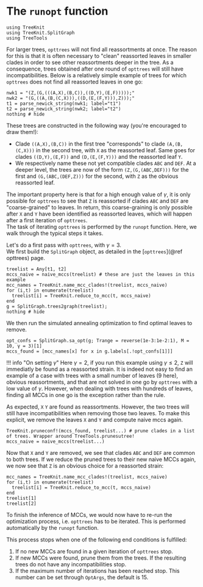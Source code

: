 # The `runopt` function

```@setup runopt
using TreeKnit
using TreeKnit.SplitGraph
using TreeTools
```

For larger trees, `opttrees` will not find all reassortments at once. 
  The reason for this is that it is often necessary to "clean" reassorted leaves in smaller clades in order to see other reassortments deeper in the tree. 
  As a consequence, trees obtained after one round of `opttrees` will still have incompatibilities. 
Below is a relatively simple example of trees for which `opttrees` does not find all reassorted leaves in one go: 

```@example runopt
nwk1 = "(Z,(G,(((A,X),(B,C)),((D,Y),(E,F)))));"
nwk2 = "(G,((A,(B,(C,X))),((D,(E,(F,Y))),Z)));"
t1 = parse_newick_string(nwk1; label="t1")
t2 = parse_newick_string(nwk2; label="t2")
nothing # hide
```

These trees are constructed in the following way (you're encouraged to draw them!): 
- Clade `((A,X),(B,C))` in the first tree "corresponds" to clade `(A,(B,(C,X)))` in the second tree, with `X` as the reassorted leaf. 
  Same goes for clades `((D,Y),(E,F))` and `(D,(E,(F,Y)))` and the reassorted leaf `Y`. 
- We respectively name these not yet compatible clades `ABC` and `DEF`. At a deeper level, the trees are now of the form `(Z,(G,(ABC,DEF)))` for the first and `(G,(ABC,(DEF,Z)))` for the second, with `Z` as the obvious reassorted leaf. 

The important property here is that for a high enough value of $\gamma$, it is only possible for `opttrees` to see that `Z` is reassorted if clades `ABC` and `DEF` are "coarse-grained" to leaves. 
  In return, this coarse-graining is only possible after `X` and `Y` have been identified as reassorted leaves, which will happen after a first iteration of `opttrees`.  
  The task of iterating `opttrees` is performed by the `runopt` function. 
  Here, we walk through the typical steps it takes.


Let's do a first pass with `opttrees`, with $\gamma=3$.  
  We first build the `SplitGraph` object, as detailed in the [`opttrees`](@ref opttrees) page. 

```@example runopt
treelist = Any[t1, t2]
mccs_naive = naive_mccs(treelist) # these are just the leaves in this example
mcc_names = TreeKnit.name_mcc_clades!(treelist, mccs_naive)
for (i,t) in enumerate(treelist)
  treelist[i] = TreeKnit.reduce_to_mcc(t, mccs_naive)
end
g = SplitGraph.trees2graph(treelist);
nothing # hide
```

We then run the simulated annealing optimization to find optimal leaves to remove. 

```@example runopt
opt_confs = SplitGraph.sa_opt(g; Trange = reverse(1e-3:1e-2:1), M = 10, γ = 3)[1]
mccs_found = [mcc_names[x] for x in g.labels[.!opt_confs[1]]]
```

!!! info "On setting $\gamma$"
    Here $\gamma = 2$, if you run this example using $\gamma \leq 2$, `Z` will immediatly be found as a reassorted strain. 
    It is indeed not easy to find an example of a case with trees with a small number of leaves (9 here), obvious reassortments, and that are not solved in one go by `opttrees` with a low value of $\gamma$. 
    However, when dealing with trees with hundreds of leaves, finding all MCCs in one go is the exception rather than the rule. 


As expected, `X` `Y` are found as reassortments. 
  However, the two trees will still have incompatibilities when removing those two leaves. 
  To make this explicit, we remove the leaves `X` and `Y` and compute naive mccs again. 

```@example runopt
TreeKnit.pruneconf!(mccs_found, treelist...) # prune clades in a list of trees. Wrapper around TreeTools.prunesutree!
mccs_naive = naive_mccs(treelist...)
```

Now that `X` and `Y` are removed, we see that clades `ABC` and `DEF` are common to both trees. 
  If we reduce the pruned trees to their new naive MCCs again, we now see that `Z` is an obvious choice for a reassorted strain: 

```@repl runopt
mcc_names = TreeKnit.name_mcc_clades!(treelist, mccs_naive)
for (i,t) in enumerate(treelist)
  treelist[i] = TreeKnit.reduce_to_mcc(t, mccs_naive)
end
treelist[1]
treelist[2]
``` 

To finish the inference of MCCs, we would now have to re-run the optimization process, i.e. `opttrees` has to be iterated. This is performed automatically by the `runopt` function. 

This process stops when one of the following end conditions is fulfilled: 

1. If no new MCCs are found in a given iteration of `opttrees` stop.
2. If new MCCs were found, prune them from the trees. 
   If the resulting trees do not have any incompatibilities stop.
3. If the maximum number of iterations has been reached stop.
   This number can be set through `OptArgs`, the default is 15. 